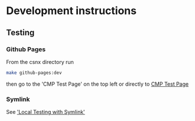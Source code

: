 # Development instructions

## Testing

### Github Pages

From the csnx directory run

```sh
make github-pages:dev
```

then go to the 'CMP Test Page' on the top left or directly to [CMP Test Page](http://localhost:4322/csnx/cmp-test-page#tcfv2)

### Symlink

See ['Local Testing with Symlink'](../../../README.md#local-testing-with-symlink)
